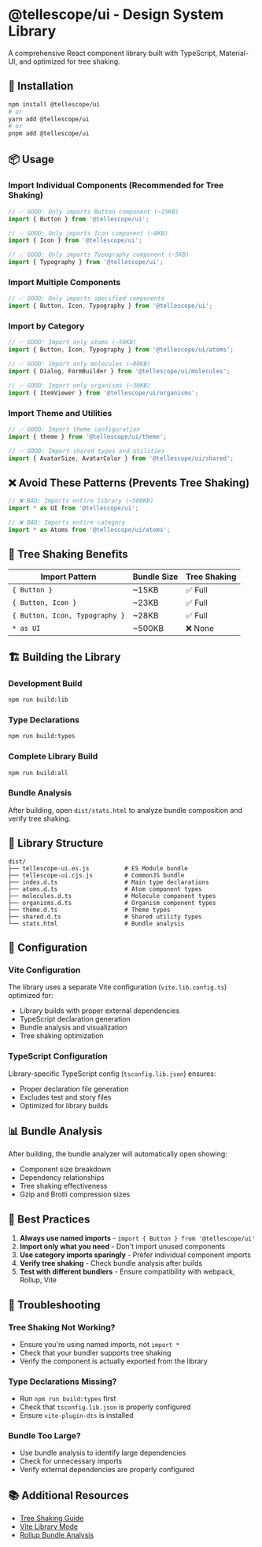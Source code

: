 # @tellescope/ui - Design System Library

A comprehensive React component library built with TypeScript, Material-UI, and optimized for tree shaking.

## 🚀 Installation

```bash
npm install @tellescope/ui
# or
yarn add @tellescope/ui
# or
pnpm add @tellescope/ui
```

## 📦 Usage

### Import Individual Components (Recommended for Tree Shaking)

```typescript
// ✅ GOOD: Only imports Button component (~15KB)
import { Button } from '@tellescope/ui';

// ✅ GOOD: Only imports Icon component (~8KB)
import { Icon } from '@tellescope/ui';

// ✅ GOOD: Only imports Typography component (~5KB)
import { Typography } from '@tellescope/ui';
```

### Import Multiple Components

```typescript
// ✅ GOOD: Only imports specified components
import { Button, Icon, Typography } from '@tellescope/ui';
```

### Import by Category

```typescript
// ✅ GOOD: Import only atoms (~50KB)
import { Button, Icon, Typography } from '@tellescope/ui/atoms';

// ✅ GOOD: Import only molecules (~80KB)
import { Dialog, FormBuilder } from '@tellescope/ui/molecules';

// ✅ GOOD: Import only organisms (~30KB)
import { ItemViewer } from '@tellescope/ui/organisms';
```

### Import Theme and Utilities

```typescript
// ✅ GOOD: Import theme configuration
import { theme } from '@tellescope/ui/theme';

// ✅ GOOD: Import shared types and utilities
import { AvatarSize, AvatarColor } from '@tellescope/ui/shared';
```

## ❌ Avoid These Patterns (Prevents Tree Shaking)

```typescript
// ❌ BAD: Imports entire library (~500KB)
import * as UI from '@tellescope/ui';

// ❌ BAD: Imports entire category
import * as Atoms from '@tellescope/ui/atoms';
```

## 🌳 Tree Shaking Benefits

| Import Pattern | Bundle Size | Tree Shaking |
|----------------|-------------|---------------|
| `{ Button }` | ~15KB | ✅ Full |
| `{ Button, Icon }` | ~23KB | ✅ Full |
| `{ Button, Icon, Typography }` | ~28KB | ✅ Full |
| `* as UI` | ~500KB | ❌ None |

## 🏗️ Building the Library

### Development Build
```bash
npm run build:lib
```

### Type Declarations
```bash
npm run build:types
```

### Complete Library Build
```bash
npm run build:all
```

### Bundle Analysis
After building, open `dist/stats.html` to analyze bundle composition and verify tree shaking.

## 📁 Library Structure

```
dist/
├── tellescope-ui.es.js          # ES Module bundle
├── tellescope-ui.cjs.js         # CommonJS bundle
├── index.d.ts                   # Main type declarations
├── atoms.d.ts                   # Atom component types
├── molecules.d.ts               # Molecule component types
├── organisms.d.ts               # Organism component types
├── theme.d.ts                   # Theme types
├── shared.d.ts                  # Shared utility types
└── stats.html                   # Bundle analysis
```

## 🔧 Configuration

### Vite Configuration
The library uses a separate Vite configuration (`vite.lib.config.ts`) optimized for:
- Library builds with proper external dependencies
- TypeScript declaration generation
- Bundle analysis and visualization
- Tree shaking optimization

### TypeScript Configuration
Library-specific TypeScript config (`tsconfig.lib.json`) ensures:
- Proper declaration file generation
- Excludes test and story files
- Optimized for library builds

## 📊 Bundle Analysis

After building, the bundle analyzer will automatically open showing:
- Component size breakdown
- Dependency relationships
- Tree shaking effectiveness
- Gzip and Brotli compression sizes

## 🎯 Best Practices

1. **Always use named imports** - `import { Button } from '@tellescope/ui'`
2. **Import only what you need** - Don't import unused components
3. **Use category imports sparingly** - Prefer individual component imports
4. **Verify tree shaking** - Check bundle analysis after builds
5. **Test with different bundlers** - Ensure compatibility with webpack, Rollup, Vite

## 🚨 Troubleshooting

### Tree Shaking Not Working?
- Ensure you're using named imports, not `import *`
- Check that your bundler supports tree shaking
- Verify the component is actually exported from the library

### Type Declarations Missing?
- Run `npm run build:types` first
- Check that `tsconfig.lib.json` is properly configured
- Ensure `vite-plugin-dts` is installed

### Bundle Too Large?
- Use bundle analysis to identify large dependencies
- Check for unnecessary imports
- Verify external dependencies are properly configured

## 📚 Additional Resources

- [Tree Shaking Guide](https://webpack.js.org/guides/tree-shaking/)
- [Vite Library Mode](https://vitejs.dev/guide/build.html#library-mode)
- [Rollup Bundle Analysis](https://github.com/btd/rollup-plugin-visualizer)
